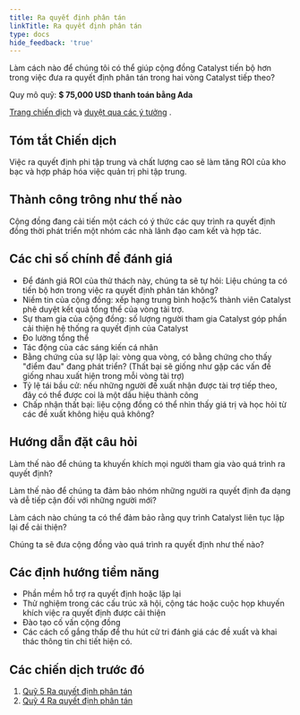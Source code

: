```yaml
---
title: Ra quyết định phân tán
linkTitle: Ra quyết định phân tán
type: docs
hide_feedback: 'true'
---
```


Làm cách nào để chúng tôi có thể giúp cộng đồng Catalyst tiến bộ hơn trong việc đưa ra quyết định phân tán trong hai vòng Catalyst tiếp theo?

Quy mô quỹ: **$ 75,000 USD thanh toán bằng Ada**

[Trang chiến dịch](https://cardano.ideascale.com/a/campaign-home/26104) và [duyệt qua các ý tưởng](https://cardano.ideascale.com/a/ideas/top/campaign-filter/byids/campaigns/26104/stage/unspecified) .

## Tóm tắt Chiến dịch

Việc ra quyết định phi tập trung và chất lượng cao sẽ làm tăng ROI của kho bạc và hợp pháp hóa việc quản trị phi tập trung.

## Thành công trông như thế nào

Cộng đồng đang cải tiến một cách có ý thức các quy trình ra quyết định đồng thời phát triển một nhóm các nhà lãnh đạo cam kết và hợp tác.

## Các chỉ số chính để đánh giá

- Để đánh giá ROI của thử thách này, chúng ta sẽ tự hỏi: Liệu chúng ta có tiến bộ hơn trong việc ra quyết định phân tán không?
- Niềm tin của cộng đồng: xếp hạng trung bình hoặc% thành viên Catalyst phê duyệt kết quả tổng thể của vòng tài trợ.
- Sự tham gia của cộng đồng: số lượng người tham gia Catalyst góp phần cải thiện hệ thống ra quyết định của Catalyst
- Đo lường tổng thể
- Tác động của các sáng kiến cá nhân
- Bằng chứng của sự lặp lại: vòng qua vòng, có bằng chứng cho thấy "điểm đau" đang phát triển? (Thất bại sẽ giống như gặp các vấn đề giống nhau xuất hiện trong mỗi vòng tài trợ)
- Tỷ lệ tái bầu cử: nếu những người đề xuất nhận được tài trợ tiếp theo, đây có thể được coi là một dấu hiệu thành công
- Chấp nhận thất bại: liệu cộng đồng có thể nhìn thấy giá trị và học hỏi từ các đề xuất không hiệu quả không?

## Hướng dẫn đặt câu hỏi

Làm thế nào để chúng ta khuyến khích mọi người tham gia vào quá trình ra quyết định?

Làm thế nào để chúng ta đảm bảo nhóm những người ra quyết định đa dạng và dễ tiếp cận đối với những người mới?

Làm cách nào chúng ta có thể đảm bảo rằng quy trình Catalyst liên tục lặp lại để cải thiện?

Chúng ta sẽ đưa cộng đồng vào quá trình ra quyết định như thế nào?

## Các định hướng tiềm năng

- Phần mềm hỗ trợ ra quyết định hoặc lặp lại
- Thử nghiệm trong các cấu trúc xã hội, cộng tác hoặc cuộc họp khuyến khích việc ra quyết định được cải thiện
- Đào tạo cố vấn cộng đồng
- Các cách cố gắng thấp để thu hút cử tri đánh giá các đề xuất và khai thác thông tin chi tiết hiện có.

## Các chiến dịch trước đó

1. [Quỹ 5 Ra quyết định phân tán](https://cardano.ideascale.com/a/campaign-home/25942)
2. [Quỹ 4 Ra quyết định phân tán](https://cardano.ideascale.com/a/campaign-home/25870)
